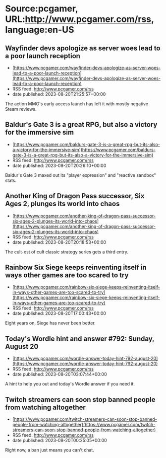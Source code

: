 # Source:pcgamer, URL:http://www.pcgamer.com/rss, language:en-US

## Wayfinder devs apologize as server woes lead to a poor launch reception
 - [https://www.pcgamer.com/wayfinder-devs-apologize-as-server-woes-lead-to-a-poor-launch-reception](https://www.pcgamer.com/wayfinder-devs-apologize-as-server-woes-lead-to-a-poor-launch-reception)
 - RSS feed: http://www.pcgamer.com/rss
 - date published: 2023-08-20T21:25:57+00:00

The action MMO's early access launch has left it with mostly negative Steam reviews.

## Baldur's Gate 3 is a great RPG, but also a victory for the immersive sim
 - [https://www.pcgamer.com/baldurs-gate-3-is-a-great-rpg-but-its-also-a-victory-for-the-immersive-sim](https://www.pcgamer.com/baldurs-gate-3-is-a-great-rpg-but-its-also-a-victory-for-the-immersive-sim)
 - RSS feed: http://www.pcgamer.com/rss
 - date published: 2023-08-20T20:26:10+00:00

Baldur's Gate 3 maxed out its "player expression" and "reactive sandbox" stats.

## Another King of Dragon Pass successor, Six Ages 2, plunges its world into chaos
 - [https://www.pcgamer.com/another-king-of-dragon-pass-successor-six-ages-2-plunges-its-world-into-chaos](https://www.pcgamer.com/another-king-of-dragon-pass-successor-six-ages-2-plunges-its-world-into-chaos)
 - RSS feed: http://www.pcgamer.com/rss
 - date published: 2023-08-20T20:18:53+00:00

The cult-est of cult classic strategy series gets a third entry.

## Rainbow Six Siege keeps reinventing itself in ways other games are too scared to try
 - [https://www.pcgamer.com/rainbow-six-siege-keeps-reinventing-itself-in-ways-other-games-are-too-scared-to-try](https://www.pcgamer.com/rainbow-six-siege-keeps-reinventing-itself-in-ways-other-games-are-too-scared-to-try)
 - RSS feed: http://www.pcgamer.com/rss
 - date published: 2023-08-20T17:00:43+00:00

Eight years on, Siege has never been better.

## Today's Wordle hint and answer #792: Sunday, August 20
 - [https://www.pcgamer.com/wordle-answer-today-hint-792-august-20](https://www.pcgamer.com/wordle-answer-today-hint-792-august-20)
 - RSS feed: http://www.pcgamer.com/rss
 - date published: 2023-08-20T03:07:44+00:00

A hint to help you out and today's Wordle answer if you need it.

## Twitch streamers can soon stop banned people from watching altogether
 - [https://www.pcgamer.com/twitch-streamers-can-soon-stop-banned-people-from-watching-altogether](https://www.pcgamer.com/twitch-streamers-can-soon-stop-banned-people-from-watching-altogether)
 - RSS feed: http://www.pcgamer.com/rss
 - date published: 2023-08-20T00:25:05+00:00

Right now, a ban just means you can't chat.

